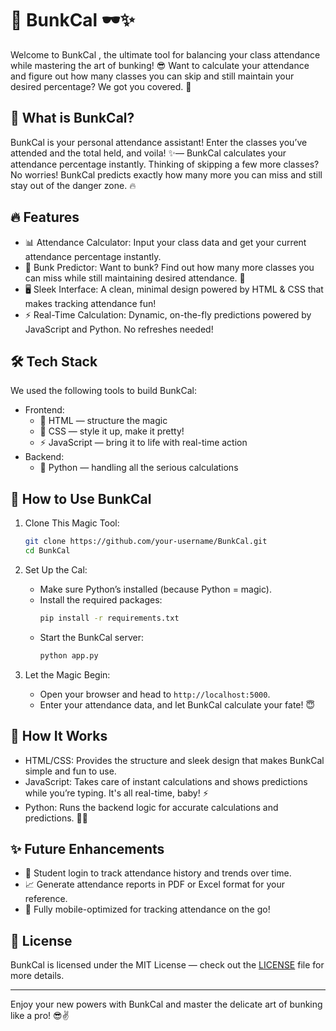 
# 🎉 BunkCal 🕶️✨

Welcome to BunkCal , the ultimate tool for balancing your class attendance while mastering the art of bunking! 😎 Want to calculate your attendance and figure out how many classes you can skip and still maintain your desired percentage? We got you covered. 🎯

## 🎯 What is BunkCal?

BunkCal is your personal attendance assistant! Enter the classes you’ve attended and the total held, and voila! ✨— BunkCal calculates your attendance percentage instantly. Thinking of skipping a few more classes? No worries! BunkCal predicts exactly how many more you can miss and still stay out of the danger zone. 🔥

## 🔥 Features

- 📊 Attendance Calculator: Input your class data and get your current attendance percentage instantly.
- 🔮 Bunk Predictor: Want to bunk? Find out how many more classes you can miss while still maintaining desired attendance. 🧠
- 🖥️ Sleek Interface: A clean, minimal design powered by HTML & CSS that makes tracking attendance fun!
- ⚡ Real-Time Calculation: Dynamic, on-the-fly predictions powered by JavaScript and Python. No refreshes needed!

## 🛠️ Tech Stack

We used the following tools to build BunkCal:

- Frontend: 
  - 🎨 HTML — structure the magic
  - 💅 CSS — style it up, make it pretty!
  - ⚡ JavaScript — bring it to life with real-time action
- Backend: 
  - 🐍 Python — handling all the serious calculations

## 🚀 How to Use BunkCal

1. Clone This Magic Tool:
   ```bash
   git clone https://github.com/your-username/BunkCal.git
   cd BunkCal
   ```

2. Set Up the Cal:
   - Make sure Python’s installed (because Python = magic).
   - Install the required packages:
     ```bash
     pip install -r requirements.txt
     ```
   - Start the BunkCal server:
     ```bash
     python app.py
     ```

3. Let the Magic Begin:
   - Open your browser and head to `http://localhost:5000`.
   - Enter your attendance data, and let BunkCal calculate your fate! 😇

## 🔧 How It Works

- HTML/CSS: Provides the structure and sleek design that makes BunkCal simple and fun to use.
- JavaScript: Takes care of instant calculations and shows predictions while you’re typing. It's all real-time, baby! ⚡
- Python: Runs the backend logic for accurate calculations and predictions. 🧙‍♂️

## ✨ Future Enhancements

- 👤 Student login to track attendance history and trends over time.
- 📈 Generate attendance reports in PDF or Excel format for your reference.
- 📱 Fully mobile-optimized for tracking attendance on the go!

## 📜 License

BunkCal is licensed under the MIT License — check out the [LICENSE](LICENSE) file for more details.

---

Enjoy your new powers with BunkCal and master the delicate art of bunking like a pro! 😎✌️


